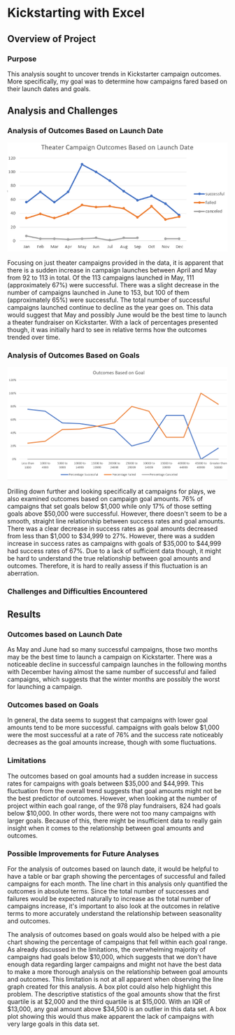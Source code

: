 # Kickstarting with Excel

## Overview of Project

### Purpose
This analysis sought to uncover trends in Kickstarter campaign outcomes. More specifically, my goal was to determine how campaigns fared based on their launch dates and goals.

## Analysis and Challenges

### Analysis of Outcomes Based on Launch Date

![Theater_Outcomes_vs_Launch.png](https://github.com/teruki-i/Kickstarter_Analysis/blob/5920f67fcaf4dc136a19acf61be2d94e768f8caa/Theater_Outcomes_vs_Launch.png)

Focusing on just theater campaigns provided in the data, it is apparent that there is a sudden increase in campaign launches between April and May from 92 to 113 in total. Of the 113 campaigns launched in May, 111 (approximately 67%) were successful. There was a slight decrease in the number of campaigns launched in June to 153, but 100 of them (approximately 65%) were successful. The total number of successful campaigns launched continue to decline as the year goes on.
This data would suggest that May and possibly June would be the best time to launch a theater fundraiser on Kickstarter. With a lack of percentages presented though, it was initially hard to see in relative terms how the outcomes trended over time.

### Analysis of Outcomes Based on Goals

![Outcomes_vs_Goals.png](https://github.com/teruki-i/Kickstarter_Analysis/blob/5920f67fcaf4dc136a19acf61be2d94e768f8caa/Outcomes_vs_Goals.png)

Drilling down further and looking specifically at campaigns for plays, we also examined outcomes based on campaign goal amounts.
76% of campaigns that set goals below $1,000 while only 17% of those setting goals above $50,000 were successful. However, there doesn't seem to be a smooth, straight line relationship between success rates and goal amounts. There was a clear decrease in success rates as goal amounts decreased from less than $1,000 to $34,999 to 27%. However, there was a sudden increase in success rates as campaigns with goals of $35,000 to $44,999 had success rates of 67%. Due to a lack of sufficient data though, it might be hard to understand the true relationship between goal amounts and outcomes. Therefore, it is hard to really assess if this fluctuation is an aberration.

### Challenges and Difficulties Encountered

## Results

### Outcomes based on Launch Date

As May and June had so many successful campaigns, those two months may be the best time to launch a campaign on Kickstarter. There was a noticeable decline in successful campaign launches in the following months with December having almost the same number of successful and failed campaigns, which suggests that the winter months are possibly the worst for launching a campaign.

### Outcomes based on Goals

In general, the data seems to suggest that campaigns with lower goal amounts tend to be more successful. campaigns with goals below $1,000 were the most successful at a rate of 76% and the success rate noticeably decreases as the goal amounts increase, though with some fluctuations.

### Limitations

The outcomes based on goal amounts had a sudden increase in success rates for campaigns with goals between $35,000 and $44,999. This fluctuation from the overall trend suggests that goal amounts might not be the best predictor of outcomes. However, when looking at the number of project within each goal range, of the 978 play fundraisers, 824 had goals below $10,000. In other words, there were not too many campaigns with larger goals. Because of this, there might be insufficient data to really gain insight when it comes to the relationship between goal amounts and outcomes.

### Possible Improvements for Future Analyses

For the analysis of outcomes based on launch date, it would be helpful to have a table or bar graph showing the percentages of successful and failed campaigns for each month. The line chart in this analysis only quantified the outcomes in absolute terms. Since the total number of successes and failures would be expected naturally to increase as the total number of campaigns increase, it's important to also look at the outcomes in relative terms to more accurately understand the relationship between seasonality and outcomes.

The analysis of outcomes based on goals would also be helped with a pie chart showing the percentage of campaigns that fell within each goal range. As already discussed in the limitations, the overwhelming majority of campaigns had goals below $10,000, which suggests that we don't have enough data regarding larger campaigns and might not have the best data to make a more thorough analysis on the relationship between goal amounts and outcomes. This limitation is not at all apparent when observing the line graph created for this analysis. A box plot could also help highlight this problem. The descriptive statistics of the goal amounts show that the first quartile is at $2,000 and the third quartile is at $15,000. With an IQR of $13,000, any goal amount above $34,500 is an outlier in this data set.  A box plot showing this would thus make apparent the lack of campaigns with very large goals in this data set.
